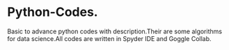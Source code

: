 # Python-Codes.
Basic to advance python codes with description.Their are some algorithms for data science.All codes are written in Spyder IDE and Goggle Collab.

